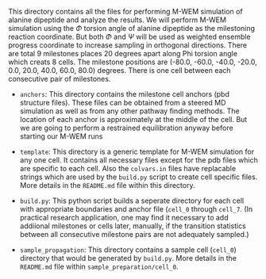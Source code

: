 This directory contains all the files for performing M-WEM simulation of alanine dipeptide and analyze the results. We will perform M-WEM simulation using the $\Phi$ torsion angle of alanine dipeptide as the milestoning reaction coordinate. But both $\Phi$ and $\Psi$ will be used as weighted ensemble progress coordinate to increase sampling in orthogonal directions. There are total 9 milestones places 20 degrees apart along Phi torsion angle which creats 8 cells. The milestone positions are (-80.0, -60.0, -40.0, -20.0, 0.0, 20.0, 40.0, 60.0, 80.0) degrees. There is one cell between each consecutive pair of milestones.

* ```anchors```: This directory contains the milestone cell anchors (pbd structure files). These files can be obtained from a steered MD simulation as well as from any other pathway finding methods. The location of each anchor is approximately at the middle of the cell. But we are going to perform a restrained equilibration anyway before starting our M-WEM runs

* ```template```: This directory is a generic template for M-WEM simulation for any one cell. It contains all necessary files except for the pdb files which are specific to each cell. Also the ```colvars.in``` files have replacable strings which are used by the ```build.py``` script to create cell specific files. More details in the ```README.md``` file within this directory.

* ```build.py```: This python script builds a seperate directory for each cell with appropriate boundaries and anchor file (```cell_0``` through ```cell_7```. (In practical research application, one may find it necessary to add addiional milestones or cells later, manually, if the transition statistics between all consecutive milestone pairs are not adequately sampled.)

* ```sample_propagation```: This directory contains a sample cell (```cell_0```) directory that would be generated by ```build.py```. More details in the ```README.md``` file within ```sample_preparation/cell_0```.
